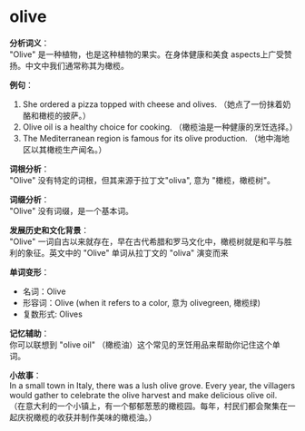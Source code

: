 # olive

**分析词义**：  
"Olive" 是一种植物，也是这种植物的果实。在身体健康和美食 aspects上广受赞扬。中文中我们通常称其为橄榄。

  

**例句**：

  

1.  She ordered a pizza topped with cheese and olives. （她点了一份抹着奶酪和橄榄的披萨。）
2.  Olive oil is a healthy choice for cooking. （橄榄油是一种健康的烹饪选择。）
3.  The Mediterranean region is famous for its olive production. （地中海地区以其橄榄生产闻名。）

  

**词根分析**：  
"Olive" 没有特定的词根，但其来源于拉丁文"oliva", 意为 "橄榄，橄榄树"。

  

**词缀分析**：  
"Olive" 没有词缀，是一个基本词。

  

**发展历史和文化背景**：  
"Olive" 一词自古以来就存在，早在古代希腊和罗马文化中，橄榄树就是和平与胜利的象征。英文中的 "Olive" 单词从拉丁文的 "oliva" 演变而来

  

**单词变形**：

  

*   名词：Olive
*   形容词：Olive (when it refers to a color, 意为 olivegreen, 橄榄绿)
*   复数形式: Olives

  

**记忆辅助**：  
你可以联想到 "olive oil" （橄榄油）这个常见的烹饪用品来帮助你记住这个单词。

  

**小故事**：  
In a small town in Italy, there was a lush olive grove. Every year, the villagers would gather to celebrate the olive harvest and make delicious olive oil.  
（在意大利的一个小镇上，有一个郁郁葱葱的橄榄园。每年，村民们都会聚集在一起庆祝橄榄的收获并制作美味的橄榄油。）
